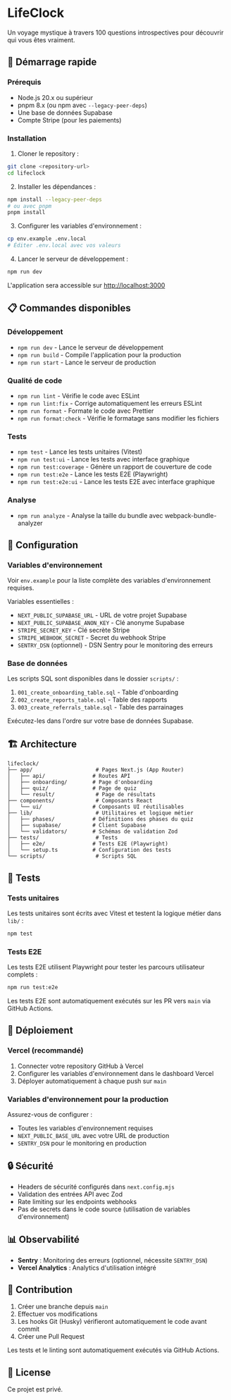 # LifeClock

Un voyage mystique à travers 100 questions introspectives pour découvrir qui vous êtes vraiment.

## 🚀 Démarrage rapide

### Prérequis

- Node.js 20.x ou supérieur
- pnpm 8.x (ou npm avec `--legacy-peer-deps`)
- Une base de données Supabase
- Compte Stripe (pour les paiements)

### Installation

1. Cloner le repository :
```bash
git clone <repository-url>
cd lifeclock
```

2. Installer les dépendances :
```bash
npm install --legacy-peer-deps
# ou avec pnpm
pnpm install
```

3. Configurer les variables d'environnement :
```bash
cp env.example .env.local
# Éditer .env.local avec vos valeurs
```

4. Lancer le serveur de développement :
```bash
npm run dev
```

L'application sera accessible sur [http://localhost:3000](http://localhost:3000)

## 📋 Commandes disponibles

### Développement
- `npm run dev` - Lance le serveur de développement
- `npm run build` - Compile l'application pour la production
- `npm run start` - Lance le serveur de production

### Qualité de code
- `npm run lint` - Vérifie le code avec ESLint
- `npm run lint:fix` - Corrige automatiquement les erreurs ESLint
- `npm run format` - Formate le code avec Prettier
- `npm run format:check` - Vérifie le formatage sans modifier les fichiers

### Tests
- `npm test` - Lance les tests unitaires (Vitest)
- `npm run test:ui` - Lance les tests avec interface graphique
- `npm run test:coverage` - Génère un rapport de couverture de code
- `npm run test:e2e` - Lance les tests E2E (Playwright)
- `npm run test:e2e:ui` - Lance les tests E2E avec interface graphique

### Analyse
- `npm run analyze` - Analyse la taille du bundle avec webpack-bundle-analyzer

## 🔧 Configuration

### Variables d'environnement

Voir `env.example` pour la liste complète des variables d'environnement requises.

Variables essentielles :
- `NEXT_PUBLIC_SUPABASE_URL` - URL de votre projet Supabase
- `NEXT_PUBLIC_SUPABASE_ANON_KEY` - Clé anonyme Supabase
- `STRIPE_SECRET_KEY` - Clé secrète Stripe
- `STRIPE_WEBHOOK_SECRET` - Secret du webhook Stripe
- `SENTRY_DSN` (optionnel) - DSN Sentry pour le monitoring des erreurs

### Base de données

Les scripts SQL sont disponibles dans le dossier `scripts/` :
1. `001_create_onboarding_table.sql` - Table d'onboarding
2. `002_create_reports_table.sql` - Table des rapports
3. `003_create_referrals_table.sql` - Table des parrainages

Exécutez-les dans l'ordre sur votre base de données Supabase.

## 🏗️ Architecture

```
lifeclock/
├── app/                    # Pages Next.js (App Router)
│   ├── api/               # Routes API
│   ├── onboarding/        # Page d'onboarding
│   ├── quiz/              # Page de quiz
│   └── result/             # Page de résultats
├── components/             # Composants React
│   └── ui/                # Composants UI réutilisables
├── lib/                    # Utilitaires et logique métier
│   ├── phases/            # Définitions des phases du quiz
│   ├── supabase/          # Client Supabase
│   └── validators/        # Schémas de validation Zod
├── tests/                  # Tests
│   ├── e2e/               # Tests E2E (Playwright)
│   └── setup.ts           # Configuration des tests
└── scripts/                # Scripts SQL
```

## 🧪 Tests

### Tests unitaires

Les tests unitaires sont écrits avec Vitest et testent la logique métier dans `lib/` :

```bash
npm test
```

### Tests E2E

Les tests E2E utilisent Playwright pour tester les parcours utilisateur complets :

```bash
npm run test:e2e
```

Les tests E2E sont automatiquement exécutés sur les PR vers `main` via GitHub Actions.

## 🚢 Déploiement

### Vercel (recommandé)

1. Connecter votre repository GitHub à Vercel
2. Configurer les variables d'environnement dans le dashboard Vercel
3. Déployer automatiquement à chaque push sur `main`

### Variables d'environnement pour la production

Assurez-vous de configurer :
- Toutes les variables d'environnement requises
- `NEXT_PUBLIC_BASE_URL` avec votre URL de production
- `SENTRY_DSN` pour le monitoring en production

## 🔒 Sécurité

- Headers de sécurité configurés dans `next.config.mjs`
- Validation des entrées API avec Zod
- Rate limiting sur les endpoints webhooks
- Pas de secrets dans le code source (utilisation de variables d'environnement)

## 📊 Observabilité

- **Sentry** : Monitoring des erreurs (optionnel, nécessite `SENTRY_DSN`)
- **Vercel Analytics** : Analytics d'utilisation intégré

## 🤝 Contribution

1. Créer une branche depuis `main`
2. Effectuer vos modifications
3. Les hooks Git (Husky) vérifieront automatiquement le code avant commit
4. Créer une Pull Request

Les tests et le linting sont automatiquement exécutés via GitHub Actions.

## 📝 License

Ce projet est privé.

